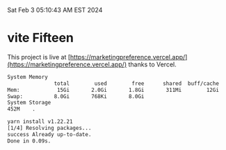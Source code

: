 Sat Feb  3 05:10:43 AM EST 2024

# vite Fifteen


This project is live at [https://marketingpreference.vercel.app/](https://marketingpreference.vercel.app/) thanks to Vercel.

```bash
System Memory
               total        used        free      shared  buff/cache   available
Mem:            15Gi       2.0Gi       1.8Gi       311Mi        12Gi        13Gi
Swap:          8.0Gi       768Ki       8.0Gi
System Storage
452M	.
```
```bash
yarn install v1.22.21
[1/4] Resolving packages...
success Already up-to-date.
Done in 0.09s.
```

